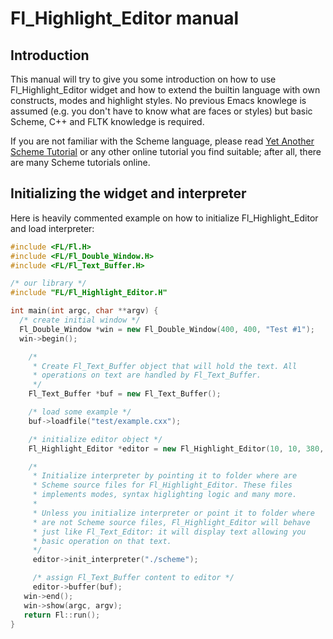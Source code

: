 # Fl_Highlight_Editor manual

## Introduction

This manual will try to give you some introduction on how to use
Fl_Highlight_Editor widget and how to extend the builtin language with
own constructs, modes and highlight styles. No previous Emacs
knowlege is assumed (e.g. you don't have to know what are faces or
styles) but basic Scheme, C++ and FLTK knowledge is required.

If you are not familiar with the Scheme language, please read
[Yet Another Scheme Tutorial](http://www.shido.info/lisp/idx_scm_e.html)
or any other online tutorial you find suitable; after all, there are
many Scheme tutorials online.

## Initializing the widget and interpreter

Here is heavily commented example on how to initialize
Fl_Highlight_Editor and load interpreter:

```cpp
#include <FL/Fl.H>
#include <FL/Fl_Double_Window.H>
#include <FL/Fl_Text_Buffer.H>

/* our library */
#include "FL/Fl_Highlight_Editor.H"

int main(int argc, char **argv) {
  /* create initial window */
  Fl_Double_Window *win = new Fl_Double_Window(400, 400, "Test #1");
  win->begin();

    /*
     * Create Fl_Text_Buffer object that will hold the text. All
     * operations on text are handled by Fl_Text_Buffer.
     */
    Fl_Text_Buffer *buf = new Fl_Text_Buffer();

    /* load some example */
    buf->loadfile("test/example.cxx");

    /* initialize editor object */
    Fl_Highlight_Editor *editor = new Fl_Highlight_Editor(10, 10, 380, 350);

    /*
     * Initialize interpreter by pointing it to folder where are
     * Scheme source files for Fl_Highlight_Editor. These files
     * implements modes, syntax higlighting logic and many more.
     *
     * Unless you initialize interpreter or point it to folder where
     * are not Scheme source files, Fl_Highlight_Editor will behave
     * just like Fl_Text_Editor: it will display text allowing you
     * basic operation on that text.
     */
     editor->init_interpreter("./scheme");

     /* assign Fl_Text_Buffer content to editor */
     editor->buffer(buf);
   win->end();
   win->show(argc, argv);
   return Fl::run();
}
```
